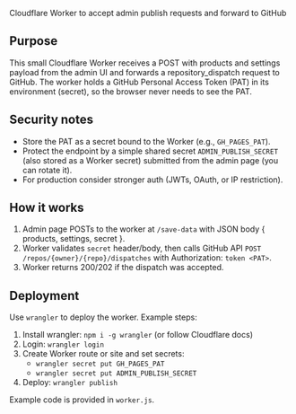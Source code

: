 Cloudflare Worker to accept admin publish requests and forward to GitHub

## Purpose

This small Cloudflare Worker receives a POST with products and settings payload from the admin UI and forwards a repository_dispatch request to GitHub. The worker holds a GitHub Personal Access Token (PAT) in its environment (secret), so the browser never needs to see the PAT.

## Security notes

- Store the PAT as a secret bound to the Worker (e.g., `GH_PAGES_PAT`).
- Protect the endpoint by a simple shared secret `ADMIN_PUBLISH_SECRET` (also stored as a Worker secret) submitted from the admin page (you can rotate it).
- For production consider stronger auth (JWTs, OAuth, or IP restriction).

## How it works

1. Admin page POSTs to the worker at `/save-data` with JSON body { products, settings, secret }.
2. Worker validates `secret` header/body, then calls GitHub API `POST /repos/{owner}/{repo}/dispatches` with Authorization: `token <PAT>`.
3. Worker returns 200/202 if the dispatch was accepted.

## Deployment

Use `wrangler` to deploy the worker. Example steps:

1. Install wrangler: `npm i -g wrangler` (or follow Cloudflare docs)
2. Login: `wrangler login`
3. Create Worker route or site and set secrets:
   - `wrangler secret put GH_PAGES_PAT`
   - `wrangler secret put ADMIN_PUBLISH_SECRET`
4. Deploy: `wrangler publish`

Example code is provided in `worker.js`.
